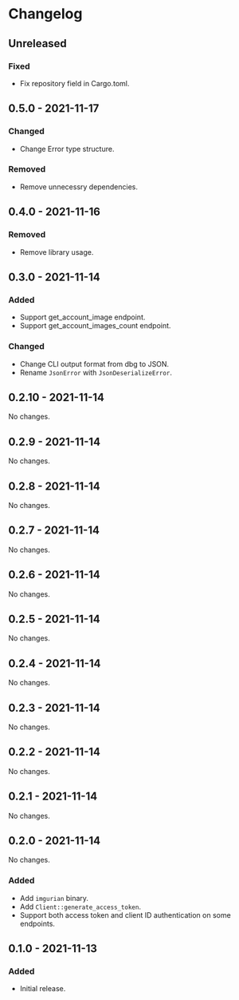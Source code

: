 # Changelog

## Unreleased

### Fixed

- Fix repository field in Cargo.toml.

## 0.5.0 - 2021-11-17

### Changed

- Change Error type structure.

### Removed

- Remove unnecessry dependencies.

## 0.4.0 - 2021-11-16

### Removed

- Remove library usage.

## 0.3.0 - 2021-11-14

### Added

- Support get_account_image endpoint.
- Support get_account_images_count endpoint.

### Changed

- Change CLI output format from dbg to JSON.
- Rename `JsonError` with `JsonDeserializeError`.

## 0.2.10 - 2021-11-14

No changes.

## 0.2.9 - 2021-11-14

No changes.

## 0.2.8 - 2021-11-14

No changes.

## 0.2.7 - 2021-11-14

No changes.

## 0.2.6 - 2021-11-14

No changes.

## 0.2.5 - 2021-11-14

No changes.

## 0.2.4 - 2021-11-14

No changes.

## 0.2.3 - 2021-11-14

No changes.

## 0.2.2 - 2021-11-14

No changes.

## 0.2.1 - 2021-11-14

No changes.

## 0.2.0 - 2021-11-14

No changes.

### Added

- Add `imgurian` binary.
- Add `Client::generate_access_token`.
- Support both access token and client ID authentication on some endpoints.

## 0.1.0 - 2021-11-13

### Added

- Initial release.
